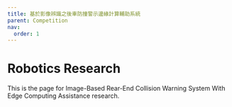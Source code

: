 ```yaml
---
title: 基於影像辨識之後車防撞警示邊緣計算輔助系統
parent: Competition
nav:
  order: 1
---
```

# Robotics Research

This is the page for Image-Based Rear-End Collision Warning System With Edge Computing Assistance research.
